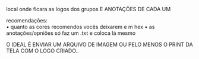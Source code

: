 local onde ficara as logos dos grupos E ANOTAÇÕES DE CADA UM

recomendações:
<BR>
• quanto as cores recomendos vocês deixarem e m hex
• as anotações/opniões só faz um .txt e coloca lá mesmo

O IDEAL É ENVIAR UM ARQUIVO DE IMAGEM OU PELO MENOS O PRINT DA TELA COM O LOGO CRIADO..

